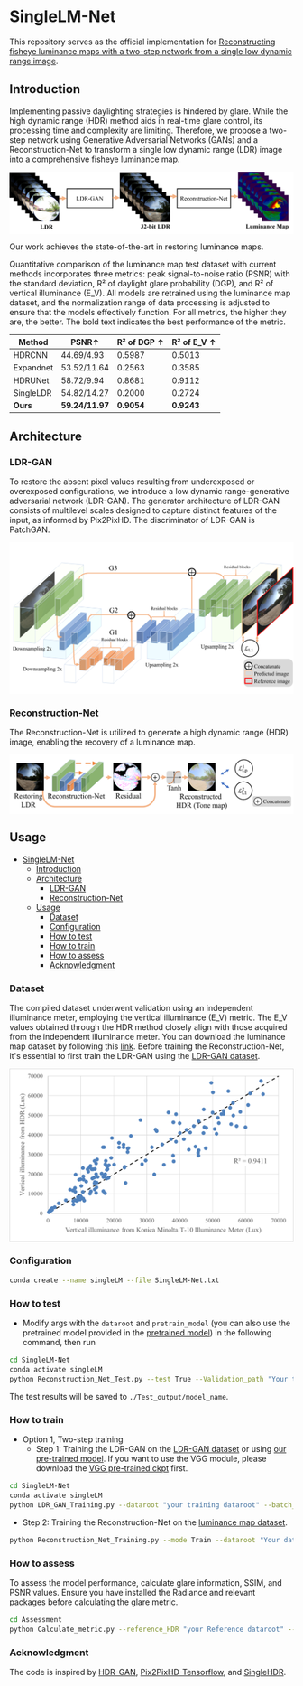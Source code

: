 # SingleLM-Net

This repository serves as the official implementation for [Reconstructing fisheye luminance maps with a two-step network from a single low dynamic range image](https://doi.org/10.1016/j.autcon.2024.105294).

## Introduction

Implementing passive daylighting strategies is hindered by glare. While the high dynamic range (HDR) method aids in real-time glare control, its processing time and complexity are limiting. Therefore, we propose a two-step network using Generative Adversarial Networks (GANs) and a Reconstruction-Net to transform a single low dynamic range (LDR) image into a comprehensive fisheye luminance map.

<p align="center">
  <img src="./Figures/model.png"  alt="" align=center />
</p>

Our work achieves the state-of-the-art in restoring luminance maps.

Quantitative comparison of the luminance map test dataset with current methods incorporates three metrics: peak signal-to-noise ratio (PSNR) with the standard deviation, R² of daylight glare probability (DGP), and R² of vertical illuminance (E_V). All models are retrained using the luminance map dataset, and the normalization range of data processing is adjusted to ensure that the models effectively function. For all metrics, the higher they are, the better. The bold text indicates the best performance of the metric.

| Method       | PSNR↑          | R² of DGP ↑  | R² of E_V ↑ |
|--------------|----------------|--------------|--------------|
| HDRCNN  | 44.69/4.93     | 0.5987       | 0.5013       |
| Expandnet | 53.52/11.64   | 0.2563       | 0.3585       |
| HDRUNet | 58.72/9.94      | 0.8681       | 0.9112       |
| SingleLDR | 54.82/14.27   | 0.2000       | 0.2724       |
| **Ours**    | **59.24/11.97**    | **0.9054**       | **0.9243**       |

## Architecture

### LDR-GAN

To restore the absent pixel values resulting from underexposed or overexposed configurations, we introduce a low dynamic range-generative adversarial network (LDR-GAN). The generator architecture of LDR-GAN consists of multilevel scales designed to capture distinct features of the input, as informed by Pix2PixHD. The discriminator of LDR-GAN is PatchGAN.

<p align="center">
  <img src="./Figures/LDR-GAN.png"  alt="" align=center />
</p>

### Reconstruction-Net

The Reconstruction-Net is utilized to generate a high dynamic range (HDR) image, enabling the recovery of a luminance map.

<p align="center">
  <img src="./Figures/Reconstruction-Net.png"  alt="" align=center />
</p>

## Usage 

- [SingleLM-Net](#singlelm-net)
  - [Introduction](#introduction)
  - [Architecture](#architecture)
    - [LDR-GAN](#ldr-gan)
    - [Reconstruction-Net](#reconstruction-net)
  - [Usage](#usage)
    - [Dataset](#dataset)
    - [Configuration](#configuration)
    - [How to test](#how-to-test)
    - [How to train](#how-to-train)
    - [How to assess](#how-to-assess)
    - [Acknowledgment](#acknowledgment)

### Dataset

The compiled dataset underwent validation using an independent illuminance meter, employing the vertical illuminance (E_V) metric. The E_V values obtained through the HDR method closely align with those acquired from the independent illuminance meter. You can download the luminance map dataset by following this [link](https://sjtueducn-my.sharepoint.com/:u:/g/personal/1063175952_sjtu_edu_cn/EfNtqpM0aWJOhCImYkNUEocBjcIP40wRmOqEZbORq6x_NA?e=SMnkEY). Before training the Reconstruction-Net, it's essential to first train the LDR-GAN using the [LDR-GAN dataset](https://sjtueducn-my.sharepoint.com/:u:/g/personal/1063175952_sjtu_edu_cn/EWFrVCdjk7BEja3-D_MFuPUBAI_NPhf6u6yTykmJt_gY0Q?e=NIEpxj).

<p align="center">
  <img src="./Figures/Comparedwithmeter.png"  alt="" align=center />
</p>

### Configuration

```bash
conda create --name singleLM --file SingleLM-Net.txt
```

### How to test

- Modify args with the `dataroot` and `pretrain_model` (you can also use the pretrained model provided in the [pretrained model](link)) in the following command, then run

```bash
cd SingleLM-Net
conda activate singleLM
python Reconstruction_Net_Test.py --test True --Validation_path "Your test dataset path" --Checkpoint_path "Pretrained model path" --save_hdr True --model_name model_name
```

The test results will be saved to `./Test_output/model_name`.

### How to train

- Option 1, Two-step training
  - Step 1: Training the LDR-GAN on the [LDR-GAN dataset](https://sjtueducn-my.sharepoint.com/:u:/g/personal/1063175952_sjtu_edu_cn/EWFrVCdjk7BEja3-D_MFuPUBAI_NPhf6u6yTykmJt_gY0Q?e=NIEpxj) or using [our pre-trained model](link). If you want to use the VGG module, please download the [VGG pre-trained ckpt](https://sjtueducn-my.sharepoint.com/:u:/g/personal/1063175952_sjtu_edu_cn/EdnoY01gNnhFvf2a5bTqfYQBHb28DuVYo1BxGl3G0q8Vjg?e=dhNyHK) first.

```bash
cd SingleLM-Net
conda activate singleLM
python LDR_GAN_Training.py --dataroot "your training dataroot" --batch_size 8 --mode Train --D_lr 0.00001 --G_lr 0.00001 --vgg True --ckpt_vgg "your vgg pretrained model path" --Validation True --Validation_path "your validation dataroot" --model_name model_name
```

  - Step 2: Training the Reconstruction-Net on the [luminance map dataset](https://sjtueducn-my.sharepoint.com/:u:/g/personal/1063175952_sjtu_edu_cn/EfNtqpM0aWJOhCImYkNUEocBjcIP40wRmOqEZbORq6x_NA?e=SMnkEY).

```bash
python Reconstruction_Net_Training.py --mode Train --dataroot "Your dataset path" --learning_rate 0.0001 --restore_gan True --ldr_gan_ckpt "LDR-GAN Pretrained model path" --vgg True --ckpt_vgg "your vgg pretrained model path" --Validation True --Validation_path "your validation dataroot" --model_name model_name
```

### How to assess

To assess the model performance, calculate glare information, SSIM, and PSNR values. Ensure you have installed the Radiance and relevant packages before calculating the glare metric.

```bash
cd Assessment
python Calculate_metric.py --reference_HDR "your Reference dataroot" --Pred_HDR "your pred luminance map dataroot" --threads 12 --model_name model_name
```

### Acknowledgment

The code is inspired by [HDR-GAN](https://github.com/nonu116/HDR-GAN.git), [Pix2PixHD-Tensorflow](https://github.com/tiandiao123/Pix2PixHD-TensorFlow.git), and [SingleHDR](https://github.com/alex04072000/SingleHDR.git).